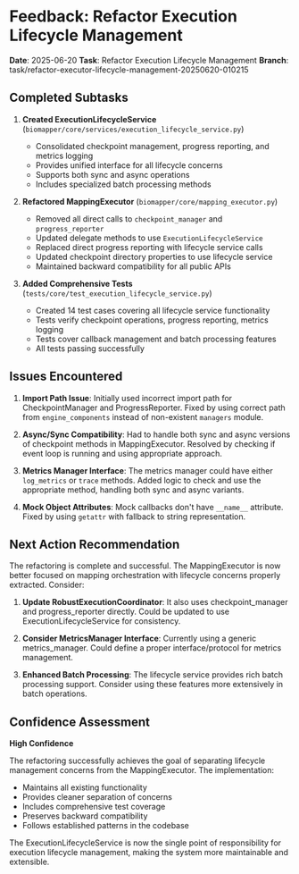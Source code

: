 # Feedback: Refactor Execution Lifecycle Management

**Date**: 2025-06-20
**Task**: Refactor Execution Lifecycle Management
**Branch**: task/refactor-executor-lifecycle-management-20250620-010215

## Completed Subtasks

1. **Created ExecutionLifecycleService** (`biomapper/core/services/execution_lifecycle_service.py`)
   - Consolidated checkpoint management, progress reporting, and metrics logging
   - Provides unified interface for all lifecycle concerns
   - Supports both sync and async operations
   - Includes specialized batch processing methods

2. **Refactored MappingExecutor** (`biomapper/core/mapping_executor.py`)
   - Removed all direct calls to `checkpoint_manager` and `progress_reporter`
   - Updated delegate methods to use `ExecutionLifecycleService`
   - Replaced direct progress reporting with lifecycle service calls
   - Updated checkpoint directory properties to use lifecycle service
   - Maintained backward compatibility for all public APIs

3. **Added Comprehensive Tests** (`tests/core/test_execution_lifecycle_service.py`)
   - Created 14 test cases covering all lifecycle service functionality
   - Tests verify checkpoint operations, progress reporting, metrics logging
   - Tests cover callback management and batch processing features
   - All tests passing successfully

## Issues Encountered

1. **Import Path Issue**: Initially used incorrect import path for CheckpointManager and ProgressReporter. Fixed by using correct path from `engine_components` instead of non-existent `managers` module.

2. **Async/Sync Compatibility**: Had to handle both sync and async versions of checkpoint methods in MappingExecutor. Resolved by checking if event loop is running and using appropriate approach.

3. **Metrics Manager Interface**: The metrics manager could have either `log_metrics` or `trace` methods. Added logic to check and use the appropriate method, handling both sync and async variants.

4. **Mock Object Attributes**: Mock callbacks don't have `__name__` attribute. Fixed by using `getattr` with fallback to string representation.

## Next Action Recommendation

The refactoring is complete and successful. The MappingExecutor is now better focused on mapping orchestration with lifecycle concerns properly extracted. Consider:

1. **Update RobustExecutionCoordinator**: It also uses checkpoint_manager and progress_reporter directly. Could be updated to use ExecutionLifecycleService for consistency.

2. **Consider MetricsManager Interface**: Currently using a generic metrics_manager. Could define a proper interface/protocol for metrics management.

3. **Enhanced Batch Processing**: The lifecycle service provides rich batch processing support. Consider using these features more extensively in batch operations.

## Confidence Assessment

**High Confidence**

The refactoring successfully achieves the goal of separating lifecycle management concerns from the MappingExecutor. The implementation:
- Maintains all existing functionality
- Provides cleaner separation of concerns
- Includes comprehensive test coverage
- Preserves backward compatibility
- Follows established patterns in the codebase

The ExecutionLifecycleService is now the single point of responsibility for execution lifecycle management, making the system more maintainable and extensible.